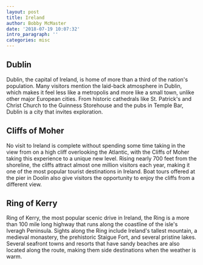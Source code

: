 ```yaml
---
layout: post
title: Ireland
author: Bobby McMaster
date: '2018-07-19 10:07:32'
intro_paragraph: ''
categories: misc
---
```

## Dublin
Dublin, the capital of Ireland, is home of more than a third of the nation's population. Many visitors mention the laid-back atmosphere in Dublin, which makes it feel less like a metropolis and more like a small town, unlike other major European cities. From historic cathedrals like St. Patrick's and Christ Church to the Guinness Storehouse and the pubs in Temple Bar, Dublin is a city that invites exploration.

## Cliffs of Moher
No visit to Ireland is complete without spending some time taking in the view from on a high cliff overlooking the Atlantic, with the Cliffs of Moher taking this experience to a unique new level. Rising nearly 700 feet from the shoreline, the cliffs attract almost one million visitors each year, making it one of the most popular tourist destinations in Ireland. Boat tours offered at the pier in Doolin also give visitors the opportunity to enjoy the cliffs from a different view.

## Ring of Kerry
Ring of Kerry, the most popular scenic drive in Ireland, the Ring is a more than 100 mile long highway that runs along the coastline of the isle's Iveragh Peninsula. Sights along the Ring include Ireland's tallest mountain, a medieval monastery, the prehistoric Staigue Fort, and several pristine lakes. Several seafront towns and resorts that have sandy beaches are also located along the route, making them side destinations when the weather is warm.
